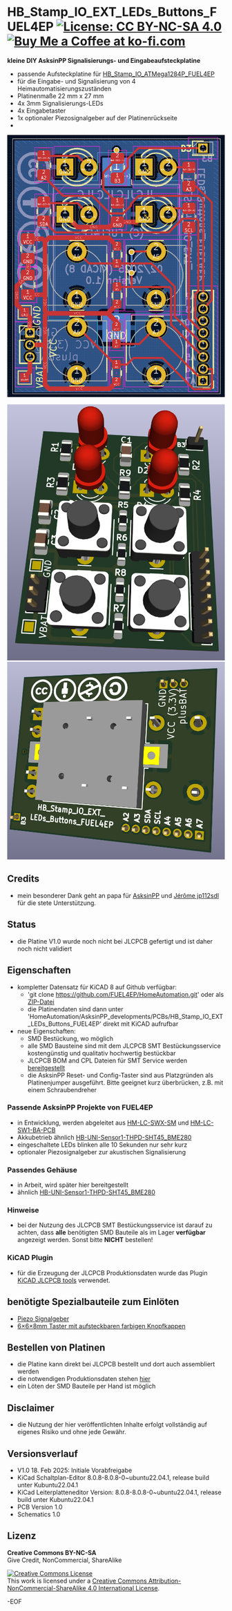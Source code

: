 # HB_Stamp_IO_EXT_LEDs_Buttons_FUEL4EP [![License: CC BY-NC-SA 4.0](https://img.shields.io/badge/License-CC%20BY--NC--SA%204.0-lightgrey.svg)](https://creativecommons.org/licenses/by-nc-sa/4.0/) <a href='https://ko-fi.com/FUEL4EP' target='_blank'><img height='20' style='border:0px;height:20px;' src='https://cdn.ko-fi.com/cdn/kofi1.png?v=2' border='0' alt='Buy Me a Coffee at ko-fi.com' /></a>


**kleine DIY AsksinPP Signalisierungs- und Eingabeaufsteckplatine**
- passende Aufsteckplatine für [HB_Stamp_IO_ATMega1284P_FUEL4EP](https://github.com/FUEL4EP/HomeAutomation/tree/master/AsksinPP_developments/PCBs/HB_Stamp_IO_ATMega1284P_FUEL4EP)
- für die Eingabe- und Signalisierung von 4 Heimautomatisierungszuständen
- Platinenmaße 22 mm x 27 mm
- 4x 3mm Signalisierungs-LEDs
- 4x Eingabetaster
- 1x optionaler Piezosignalgeber auf der Platinenrückseite
-
![pic](PNGs/HB_Stamp_IO_EXT_LEDs_Buttons_FUEL4EP_PCB_KiCAD.png)

![pic](PNGs/HB_Stamp_IO_EXT_LEDs_Buttons_FUEL4EP_PCB_top_3D.png)
![pic](PNGs/HB_Stamp_IO_EXT_LEDs_Buttons_FUEL4EP_PCB_back_3D.png)

## Credits

- mein besonderer Dank geht an papa für [AsksinPP](https://github.com/pa-pa/AskSinPP) und [Jérôme jp112sdl](https://github.com/jp112sdl) für die stete Unterstützung.

## Status

- die Platine V1.0 wurde noch nicht bei JLCPCB gefertigt und ist daher noch nicht validiert

## Eigenschaften

- kompletter Datensatz für KiCAD 8 auf Github verfügbar:
    + 'git clone https://github.com/FUEL4EP/HomeAutomation.git' oder als [ZIP-Datei](https://github.com/FUEL4EP/HomeAutomation/archive/refs/heads/master.zip)
    + die Platinendaten sind dann unter 'HomeAutomation/AsksinPP_developments/PCBs/HB_Stamp_IO_EXT_LEDs_Buttons_FUEL4EP' direkt mit KiCAD aufrufbar
- neue Eigenschaften:
    + SMD Bestückung, wo möglich
    + alle SMD Bausteine sind mit dem JLCPCB SMT Bestückungsservice kostengünstig und qualitativ hochwertig bestückbar
    + JLCPCB BOM and CPL Dateien für SMT Service werden [bereitgestellt](./jlcpcb/production_files)
    + die AsksinPP Reset- und Config-Taster sind aus Platzgründen als Platinenjumper ausgeführt. Bitte geeignet kurz überbrücken, z.B. mit einem Schraubendreher


### Passende AsksinPP Projekte von FUEL4EP
   + in Entwicklung, werden abgeleitet aus [HM-LC-SWX-SM](https://github.com/pa-pa/AskSinPP/tree/master/examples/HM-LC-SWX-SM) und [HM-LC-SW1-BA-PCB](https://github.com/pa-pa/AskSinPP/tree/master/examples/HM-LC-SW1-BA-PCB)
   + Akkubetrieb ähnlich [HB-UNI-Sensor1-THPD-SHT45_BME280](https://github.com/FUEL4EP/HomeAutomation/tree/master/AsksinPP_developments/sketches/HB-UNI-Sensor1-THPD-SHT45_BME280)
   + eingeschaltete LEDs blinken alle 10 Sekunden nur sehr kurz
   + optionaler Piezosignalgeber zur akustischen Signalisierung
   
### Passendes Gehäuse
- in Arbeit, wird später hier bereitgestellt
- ähnlich [HB-UNI-Sensor1-THPD-SHT45_BME280](https://github.com/FUEL4EP/HomeAutomation/tree/master/AsksinPP_developments/PCBs/HB_Stamp_ATMega1284P_FUEL4EP/case_HB-UNI-Sensor1-THPD-SHT45_BME280)


### Hinweise
* bei der Nutzung des JLCPCB SMT Bestückungsservice ist darauf zu achten, dass **alle** benötigten SMD Bauteile als im Lager **verfügbar** angezeigt werden. Sonst bitte **NICHT** bestellen!

### KiCAD Plugin
- für die Erzeugung der JLCPCB Produktionsdaten wurde das Plugin [KiCAD JLCPCB tools](https://github.com/bouni/kicad-jlcpcb-tools) verwendet.

## benötigte Spezialbauteile zum Einlöten

- [Piezo Signalgeber](https://www.amazon.de/dp/B0C57D9RQ8)
- [6×6×8mm Taster mit aufsteckbaren farbigen Knopfkappen](https://www.amazon.de/Gebildet-Schalter-Momentane-Taktschalter-Drucktaster/dp/B082DBBPGC?th=1)


## Bestellen von Platinen

- die Platine kann direkt bei JLCPCB bestellt und dort auch assembliert werden
- die notwendigen Produktionsdaten stehen [hier](./jlcpcb/production_files/)
- ein Löten der SMD Bauteile per Hand ist möglich

## Disclaimer

-   die Nutzung der hier veröffentlichten Inhalte erfolgt vollständig auf eigenes Risiko und ohne jede Gewähr.



## Versionsverlauf

-   V1.0   18. Feb 2025: Initiale Vorabfreigabe
- 	KiCad Schaltplan-Editor   8.0.8-8.0.8-0~ubuntu22.04.1, release build unter Kubuntu22.04.1
- 	KiCad Leiterplatteneditor Version: 8.0.8-8.0.8-0~ubuntu22.04.1, release build unter Kubuntu22.04.1
- 	PCB Version 1.0
- 	Schematics  1.0


## Lizenz 

**Creative Commons BY-NC-SA**<br>
Give Credit, NonCommercial, ShareAlike

<a rel="license" href="http://creativecommons.org/licenses/by-nc-sa/4.0/"><img alt="Creative Commons License" style="border-width:0" src="https://i.creativecommons.org/l/by-nc-sa/4.0/88x31.png" /></a><br />This work is licensed under a <a rel="license" href="http://creativecommons.org/licenses/by-nc-sa/4.0/">Creative Commons Attribution-NonCommercial-ShareAlike 4.0 International License</a>.


-EOF
	

